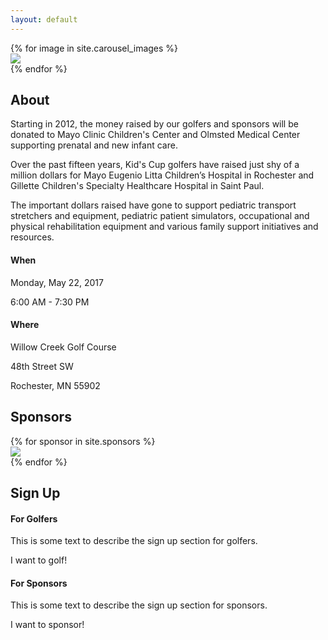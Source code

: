 ```yaml
---
layout: default
---
```


<section id="carousel">
    <div id="intro-carousel">
        {% for image in site.carousel_images %}
            <div><img src="{{ site.baseurl }}{{ image }}" /></div>
        {% endfor %}
    </div>
</section>
<section id="about">
    <div class="container">
        <div class="item flex-100">
            <h2 class="is-center-aligned">About</h2>
            <p>Starting in 2012, the money raised by our golfers and sponsors will be donated to Mayo Clinic Children's Center and Olmsted Medical Center supporting prenatal and new infant care.</p>
            <p>Over the past fifteen years, Kid's Cup golfers have raised just shy of a million dollars for Mayo Eugenio Litta Children’s Hospital in Rochester and Gillette Children's Specialty Healthcare Hospital in Saint Paul.</p>
            <p class="has-margin-two-bottom">The important dollars raised have gone to support pediatric transport stretchers and equipment, pediatric patient simulators, occupational and physical rehabilitation equipment and various family support initiatives and resources.</p>
        </div>
    </div>
    <div id="about-details" class="container">
        <div class="item flex-50 is-center-aligned">
            <span class="fa fa-calendar fa-3x is-icon"></span>
            <h4>When</h4>
            <p class="has-no-margins">Monday, May 22, 2017</p>
            <p class="has-margin-two-bottom">6:00 AM - 7:30 PM</p>
        </div>
        <div class="item flex-50 is-center-aligned">
            <span class="fa fa-map-marker fa-3x is-icon"></span>
            <h4>Where</h4>
            <p class="has-no-margins">Willow Creek Golf Course</p>
            <p class="has-no-margins">48th Street SW</p>
            <p class="has-margin-two-bottom">Rochester, MN 55902</p>
        </div>
    </div>
</section>
<section id="sponsors" class="has-light-gray-background">
    <div class="container">
        <div class="item flex-100">
            <h2 class="is-center-aligned">Sponsors</h2>
        </div>
        {% for sponsor in site.sponsors %}
            <div class="item flex-33 flex-50-tablet has-padding-two has-gutter has-centered-content has-white-background">
                <a href="{{ sponsor.link}}" target="_blank" class="item-overlay-link"></a>
                <img src="{{ site.baseurl }}{{ sponsor.image }}" class="has-no-margins" />
            </div>
        {% endfor %}
    </div>
</section>
<section id="sign-up">
    <div class="container">
        <div class="item flex-100">
            <h2 class="is-center-aligned">Sign Up</h2>
        </div>
        <div class="item flex-50 has-gutter is-center-aligned">
            <span class="fa fa-flag fa-3x is-icon"></span>
            <h4>For Golfers</h4>
            <p>This is some text to describe the sign up section for golfers.</p>
            <a class="is-button has-margin-one-bottom">I want to golf!</a>
        </div>
        <div class="item flex-50 has-gutter is-center-aligned">
            <span class="fa fa-handshake-o fa-3x is-icon"></span>
            <h4>For Sponsors</h4>
            <p>This is some text to describe the sign up section for sponsors.</p>
            <a class="is-button has-margin-one-bottom">I want to sponsor!</a>
        </div>
    </div>
</section>